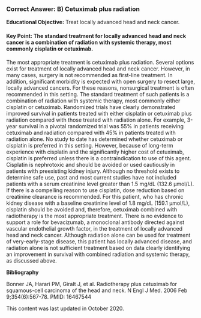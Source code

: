 
### Correct Answer: B) Cetuximab plus radiation 

**Educational Objective:** Treat locally advanced head and neck cancer.

#### **Key Point:** The standard treatment for locally advanced head and neck cancer is a combination of radiation with systemic therapy, most commonly cisplatin or cetuximab.

The most appropriate treatment is cetuximab plus radiation. Several options exist for treatment of locally advanced head and neck cancer. However, in many cases, surgery is not recommended as first-line treatment. In addition, significant morbidity is expected with open surgery to resect large, locally advanced cancers. For these reasons, nonsurgical treatment is often recommended in this setting. The standard treatment of such patients is a combination of radiation with systemic therapy, most commonly either cisplatin or cetuximab. Randomized trials have clearly demonstrated improved survival in patients treated with either cisplatin or cetuximab plus radiation compared with those treated with radiation alone. For example, 3-year survival in a pivotal randomized trial was 55% in patients receiving cetuximab and radiation compared with 45% in patients treated with radiation alone. No study to date has determined whether cetuximab or cisplatin is preferred in this setting. However, because of long-term experience with cisplatin and the significantly higher cost of cetuximab, cisplatin is preferred unless there is a contraindication to use of this agent. Cisplatin is nephrotoxic and should be avoided or used cautiously in patients with preexisting kidney injury. Although no threshold exists to determine safe use, past and most current studies have not included patients with a serum creatinine level greater than 1.5 mg/dL (132.6 µmol/L). If there is a compelling reason to use cisplatin, dose reduction based on creatinine clearance is recommended. For this patient, who has chronic kidney disease with a baseline creatinine level of 1.8 mg/dL (159.1 µmol/L), cisplatin should be avoided and, therefore, cetuximab combined with radiotherapy is the most appropriate treatment.
There is no evidence to support a role for bevacizumab, a monoclonal antibody directed against vascular endothelial growth factor, in the treatment of locally advanced head and neck cancer.
Although radiation alone can be used for treatment of very-early-stage disease, this patient has locally advanced disease, and radiation alone is not sufficient treatment based on data clearly identifying an improvement in survival with combined radiation and systemic therapy, as discussed above.

**Bibliography**

Bonner JA, Harari PM, Giralt J, et al. Radiotherapy plus cetuximab for squamous-cell carcinoma of the head and neck. N Engl J Med. 2006 Feb 9;354(6):567-78. PMID: 16467544

This content was last updated in October 2020.
